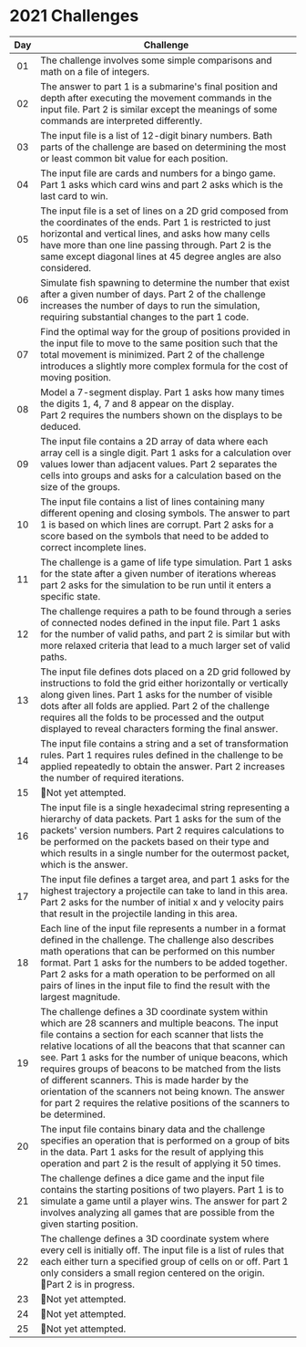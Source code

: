 # 2021 Challenges

Day | Challenge
:---:|---
01 | The challenge involves some simple comparisons and math on a file of integers.
02 | The answer to part 1 is a submarine's final position and depth after executing the movement commands in the input file. Part 2 is similar except the meanings of some commands are interpreted differently.
03 | The input file is a list of 12-digit binary numbers. Bath parts of the challenge are based on determining the most or least common bit value for each position.
04 | The input file are cards and numbers for a bingo game. Part 1 asks which card wins and part 2 asks which is the last card to win.
05 | The input file is a set of lines on a 2D grid composed from the coordinates of the ends. Part 1 is restricted to just horizontal and vertical lines, and asks how many cells have more than one line passing through. Part 2 is the same except diagonal lines at 45 degree angles are also considered.
06 | Simulate fish spawning to determine the number that exist after a given number of days. Part 2 of the challenge increases the number of days to run the simulation, requiring substantial changes to the part 1 code.
07 | Find the optimal way for the group of positions provided in the input file to move to the same position such that the total movement is minimized. Part 2 of the challenge introduces a slightly more complex formula for the cost of moving position.
08 | Model a 7-segment display. Part 1 asks how many times the digits 1, 4, 7 and 8 appear on the display.<br />Part 2 requires the numbers shown on the displays to be deduced.
09 | The input file contains a 2D array of data where each array cell is a single digit. Part 1 asks for a calculation over values lower than adjacent values. Part 2 separates the cells into groups and asks for a calculation based on the size of the groups.
10 | The input file contains a list of lines containing many different opening and closing symbols. The answer to part 1 is based on which lines are corrupt. Part 2 asks for a score based on the symbols that need to be added to correct incomplete lines.
11 | The challenge is a game of life type simulation. Part 1 asks for the state after a given number of iterations whereas part 2 asks for the simulation to be run until it enters a specific state.
12 | The challenge requires a path to be found through a series of connected nodes defined in the input file. Part 1 asks for the number of valid paths, and part 2 is similar but with more relaxed criteria that lead to a much larger set of valid paths.
13 | The input file defines dots placed on a 2D grid followed by instructions to fold the grid either horizontally or vertically along given lines. Part 1 asks for the number of visible dots after all folds are applied. Part 2 of the challenge requires all the folds to be processed and the output displayed to reveal characters forming the final answer.
14 | The input file contains a string and a set of transformation rules. Part 1 requires rules defined in the challenge to be applied repeatedly to obtain the answer. Part 2 increases the number of required iterations.
15 | 🚦Not yet attempted.
16 | The input file is a single hexadecimal string representing a hierarchy of data packets. Part 1 asks for the sum of the packets' version numbers. Part 2 requires calculations to be performed on the packets based on their type and which results in a single number for the outermost packet, which is the answer.
17 | The input file defines a target area, and part 1 asks for the highest trajectory a projectile can take to land in this area. Part 2 asks for the number of initial x and y velocity pairs that result in the projectile landing in this area.
18 | Each line of the input file represents a number in a format defined in the challenge. The challenge also describes math operations that can be performed on this number format. Part 1 asks for the numbers to be added together. Part 2 asks for a math operation to be performed on all pairs of lines in the input file to find the result with the largest magnitude.
19 | The challenge defines a 3D coordinate system within which are 28 scanners and multiple beacons. The input file contains a section for each scanner that lists the relative locations of all the beacons that that scanner can see. Part 1 asks for the number of unique beacons, which requires groups of beacons to be matched from the lists of different scanners. This is made harder by the orientation of the scanners not being known. The answer for part 2 requires the relative positions of the scanners to be determined.
20 | The input file contains binary data and the challenge specifies an operation that is performed on a group of bits in the data. Part 1 asks for the result of applying this operation and part 2 is the result of applying it 50 times.
21 | The challenge defines a dice game and the input file contains the starting positions of two players. Part 1 is to simulate a game until a player wins. The answer for part 2 involves analyzing all games that are possible from the given starting position.
22 | The challenge defines a 3D coordinate system where every cell is initially off. The input file is a list of rules that each either turn a specified group of cells on or off. Part 1 only considers a small region centered on the origin.<br />🚦Part 2 is in progress.
23 | 🚦Not yet attempted.
24 | 🚦Not yet attempted.
25 | 🚦Not yet attempted.
